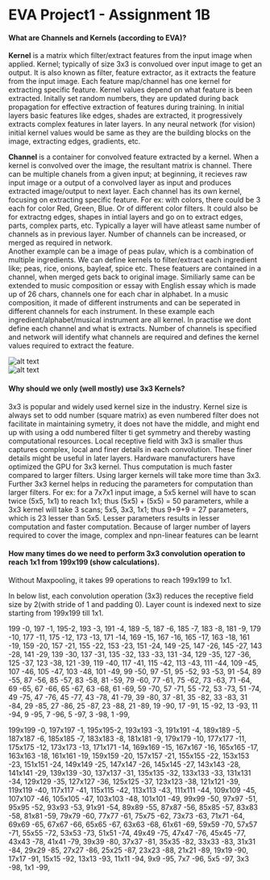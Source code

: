 # EVA Project1 - Assignment 1B
#### What are Channels and Kernels (according to EVA)?  
**Kernel** is a matrix which filter/extract features from the input image when applied. Kernel; typically of size 3x3 is convolued over input image to get an output. It is also known as filter, feature extractor, as it extracts the feature from the input image. Each feature map/channel has one kernel for extracting specific feature. Kernel values depend on what feature is been extracted. Initally set random numbers, they are updated during back propagation for effective extraction of features during training. In initial layers basic features like edges, shades are extracted, it progressively extracts complex features in later layers. In any neural network (for vision) initial kernel values would be same as they are the building blocks on the image, extracting edges, gradients, etc. 

**Channel** is a container for convolved feature extracted by a kernel. When a kernel is convolved over the image, the resultant matrix is channel. There can be multiple chanels from a given input; at beginning, it recieves raw input image or a output of a convolved layer as input and produces extracted image/output to next layer. Each channel has its own kernel, focusing on extracting specific feature. For ex: with colors, there could be 3 each for color Red, Green, Blue. Or of different color filters. It could also be for extractng edges, shapes in intial layers and go on to extract edges, parts, complex parts, etc. Typically a layer will have atleast same number of channels as in previous layer. Number of channels can be increased, or merged as required in network.  
Another example can be a image of peas pulav, which is a combination of multiple ingredients. We can define kernels to filter/extract each ingredient like; peas, rice, onions, bayleaf, spice etc. These featuers are contained in a channel, when merged gets back to original image. Similiarly same can be extended to music composition or essay with English essay which is made up of 26 chars, channels one for each char in alphabet. In a music composition, it made of different instruments and can be seperated in different channels for each instrument. In these example each ingredient/alphabet/musical instrument are all kernel.
In practise we dont define each channel and what is extracts. Number of channels is specified and network will identify what channels are required and defines the kernel values required to extract the feature.

![alt text](https://github.com/asudupa/Project1/blob/master/conv.gif)  
![alt text](https://github.com/asudupa/Project1/blob/master/convolution.png) 


#### Why should we only (well mostly) use 3x3 Kernels?  
3x3 is popular and widely used kernel size in the industry. Kernel size is always set to odd number (square matrix) as even numbered filter does not facilitate in maintaining symetry, it does not have the middle, and might end up with using a odd numbered filter ti get symmetry and thereby wasting computational resources. 
Local receptive field with 3x3 is smaller thus captures complex, local and finer details in each convolution. These finer details might be useful in later layers.
Hardware manufacturers have optimized the GPU for 3x3 kernel. Thus computation is much faster compared to larger filters. Using larger kernels will take more time than 3x3.
Further 3x3 kernel helps in reducing the parameters for computation than larger filters. For ex: for a 7x7x1 input image, a 5x5 kernel will have to scan twice (5x5, 1x1) to reach 1x1; thus (5x5) + (5x5) = 50 parameters, while a 3x3 kernel will take 3 scans; 5x5, 3x3, 1x1; thus 9+9+9 = 27 parameters, which is 23 lesser than 5x5. Lesser parameters results in lesser computation and faster computation.
Because of larger number of layers required to cover the image, complex and npn-linear features can be learnt










#### How many times do we need to perform 3x3 convolution operation to reach 1x1 from 199x199 (show calculations).
Without Maxpooling, it takes 99 operations to reach 199x199 to 1x1.

In below list, each convolution operation (3x3) reduces the receptive field size by 2(with stride of 1 and padding 0). Layer count is  indexed next to size starting from 199x199 till 1x1.

199 -0, 197 -1, 195-2, 	193 -3, 191 -4, 189 -5,	187 -6, 185 -7, 183 -8,	181 -9,	179 -10, 177 -11, 175 -12, 173 -13, 171 -14, 169 -15, 	167 -16, 165 -17, 163 -18, 161 -19, 159 -20, 157 -21, 	155 -22, 153 -23, 151 -24, 149 -25, 147 -26, 145 -27, 143 -28, 141 -29, 139 -30, 137 -31, 135 -32, 133 -33, 131 -34, 129 -35, 127 -36, 125 -37, 123 -38, 121 -39, 119 -40, 117 -41, 115 -42, 113 -43, 111 -44, 109 -45, 107 -46, 105 -47, 103 -48, 101 -49, 99 -50, 97 -51, 95 -52, 93 -53, 91 -54, 89 -55, 87 -56, 85 -57, 83 -58, 81 -59, 79 -60, 77 -61, 75 -62, 73 -63, 71 -64, 69 -65, 67 -66, 65 -67, 63 -68, 61 -69, 59 -70, 57 -71, 55 -72, 53 -73, 51 -74, 49 -75, 47 -76, 45 -77, 43 -78, 41 -79, 39 -80, 37 -81, 35 -82, 33 -83, 31 -84, 29 -85, 27 -86, 25 -87, 23 -88, 21 -89, 19 -90, 17 -91, 15 -92, 13 -93, 11 -94, 9 -95, 7 -96, 5 -97, 3 -98, 1 -99, 


199x199 -0, 	197x197 -1, 	195x195-2, 	193x193 -3, 	191x191 -4, 	189x189 -5, 	187x187 -6, 	185x185 -7, 	183x183 -8, 	181x181 -9, 	179x179 -10, 	177x177 -11, 	175x175 -12, 	173x173 -13, 	171x171 -14, 	169x169 -15, 	167x167 -16, 	165x165 -17, 	163x163 -18, 	161x161 -19, 	159x159 -20, 	157x157 -21, 	155x155 -22, 	153x153 -23, 	151x151 -24, 	149x149 -25, 	147x147 -26, 	145x145 -27, 	143x143 -28, 	141x141 -29, 	139x139 -30, 	137x137 -31, 	135x135 -32, 	133x133 -33, 	131x131 -34, 	129x129 -35, 	127x127 -36, 	125x125 -37, 	123x123 -38, 	121x121 -39, 	119x119 -40, 	117x117 -41, 	115x115 -42, 	113x113 -43, 	111x111 -44, 	109x109 -45, 	107x107 -46, 	105x105 -47, 	103x103 -48, 	101x101 -49, 	99x99 -50, 	97x97 -51, 	95x95 -52, 	93x93 -53, 	91x91 -54, 	89x89 -55, 	87x87 -56, 	85x85 -57, 	83x83 -58, 	81x81 -59, 	79x79 -60, 	77x77 -61, 	75x75 -62, 	73x73 -63, 	71x71 -64, 	69x69 -65, 	67x67 -66, 	65x65 -67, 	63x63 -68, 	61x61 -69, 	59x59 -70, 	57x57 -71, 	55x55 -72, 	53x53 -73, 	51x51 -74, 	49x49 -75, 	47x47 -76, 	45x45 -77, 	43x43 -78, 	41x41 -79, 	39x39 -80, 	37x37 -81, 	35x35 -82, 	33x33 -83, 	31x31 -84, 	29x29 -85, 	27x27 -86, 	25x25 -87, 	23x23 -88, 	21x21 -89, 	19x19 -90, 	17x17 -91, 	15x15 -92, 	13x13 -93, 	11x11 -94, 	9x9 -95, 	7x7 -96, 	5x5 -97, 	3x3 -98, 	1x1 -99, 

